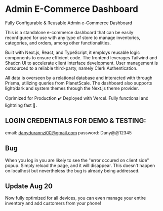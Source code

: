 # Admin E-Commerce Dashboard
Fully Configurable &amp; Reusable Admin e-Commerce Dashboard

This is a standalone e-commerce dashboard that can be easily reconfigured for use with any type of store to manage inventories, categories, and orders, among other functionalities.

Built with Next.js, React, and TypeScript, it employs reusable logic components to ensure efficient code. The frontend leverages Tailwind and Shadcn UI to accelerate client interface development. User management is outsourced to a reliable third-party, namely Clerk Authentication.

All data is overseen by a relational database and interacted with through Prisma, utilizing queries from PlanetScale. The dashboard also supports light/dark and system themes through the Next.js theme provider.

Oprimized for Production ✔️
Deployed with Vercel. 
Fully functional and lightning fast 🚀.

## LOGIN CREDENTIALS FOR DEMO & TESTING:
email: danydurannzi00@gmail.com
password: Dany@@12345

## Bug
When you log in you are likely to see the "error occured on client side" popup. Simply reload the page, and it will disappear. 
This doesn't happen on localhost but nevertheless the bug is already being addressed.

## Update Aug 20
Now fully optimized for all devices, you can even manage your entire inventory and add customers from your phone!
